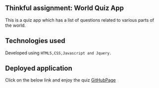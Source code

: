 ## Thinkful assignment: World Quiz App
This is a quiz app which has a list of questions related to various parts of the world.

## Technologies used
Developed using 
```HTML5,CSS,Javascript and Jquery.```


## Deployed application

Click on the below link and enjoy the quiz
[GitHubPage](https://shravs-pl.github.io/World-Quiz-app/)
